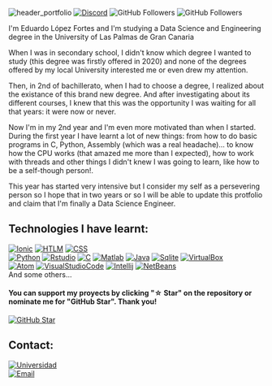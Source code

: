 ![header_portfolio](https://user-images.githubusercontent.com/114089684/199796454-4da622ec-d728-4ab9-8c04-05b4cda823b3.PNG)
[![Discord](https://img.shields.io/discord/768278151435386900?style=social&label=Discord&logo=discord)](https://mouredev.com/discord)
![GitHub Followers](https://img.shields.io/github/followers/eduardolfULPGC2003?style=social)
![GitHub Followers](https://img.shields.io/github/stars/eduardolfULPGC2003?style=social)

I'm Eduardo López Fortes and I'm studying a Data Science and Engineering degree in the University of Las Palmas de Gran Canaria

When I was in secondary school, I didn't know which degree I wanted to study (this degree was firstly offered in 2020) and none of the degrees offered by my local University interested me or even drew my attention.

Then, in 2nd of bachillerato, when I had to choose a degree, I realized about the existance of this brand new degree. And after investigating about its different courses, I knew that this was the opportunity I was waiting for all that years: it were now or never.

Now I'm in my 2nd year and I'm even more motivated than when I started. During the first year I have learnt a lot of new things: from how to do basic programs in C, Python, Assembly (which was a real headache)... to know how the CPU works (that amazed me more than I expected), how to work with threads and other things I didn't knew I was going to learn, like how to be a self-though person!. 

This year has started very intensive but I consider my self as a persevering person so I hope that in two years or so I will be able to update this protfolio and claim that I'm finally a Data Science Engineer.

## Technologies I have learnt:
[![Ionic](https://img.shields.io/badge/Ionic_Framework-999999?style=for-the-badge&logo=ionic&logoColor=white&labelColor=101010)]()
[![HTLM](https://img.shields.io/badge/HTML-FA7343?style=for-the-badge&logo=html5&logoColor=white&labelColor=101010)]()
[![CSS](https://img.shields.io/badge/CSS-1575F9?style=for-the-badge&logo=css3&logoColor=white&labelColor=101010)]()
</br>
[![Python](https://img.shields.io/badge/Python-3DDC84?style=for-the-badge&logo=python&logoColor=white&labelColor=101010)]()
[![Rstudio](https://img.shields.io/badge/R-0095D5?style=for-the-badge&logo=r&logoColor=white&labelColor=101010)]()
[![C](https://img.shields.io/badge/C-3DDC84?style=for-the-badge&logo=c&logoColor=white&labelColor=101010)]()
[![Matlab](https://img.shields.io/badge/Matlab-007396?style=for-the-badge&labelColor=101010)]()
[![Java](https://img.shields.io/badge/Java-F7DF1E?style=for-the-badge&labelColor=101010)]()
[![Sqlite](https://img.shields.io/badge/SQlite-4285F4?style=for-the-badge&logo=sqlite&logoColor=white&labelColor=101010)]()
[![VirtualBox](https://img.shields.io/badge/VirtualBox-FFCA28?style=for-the-badge&logo=virtualbox&logoColor=white&labelColor=101010)]()
</br>
[![Atom](https://img.shields.io/badge/Atom-339933?style=for-the-badge&logo=atom&logoColor=white&labelColor=101010)]()
[![VisualStudioCode](https://img.shields.io/badge/Visual_Studio_Code-47A248?style=for-the-badge&logo=visual-studio-code&logoColor=white&labelColor=101010)]()
[![Intellij](https://img.shields.io/badge/Intellij-4479A1?style=for-the-badge&logo=intellij-idea&logoColor=white&labelColor=101010)]()
[![NetBeans](https://img.shields.io/badge/NetBeans-FA7343?style=for-the-badge&logo=apache-netbeans-ide&logoColor=white&labelColor=101010)]()
</br>
And some others...


#### You can support my proyects by clicking "☆ Star" on the repository or nominate me for "GitHub Star". Thank you!

[![GitHub Star](https://img.shields.io/badge/GitHub-Nominar_a_star-yellow?style=for-the-badge&logo=github&logoColor=white&labelColor=101010)](https://stars.github.com/nominate/)


## Contact:

[![Universidad](https://img.shields.io/badge/ULPGC-orange?style=for-the-badge&logo=dev.to&logoColor=white&labelColor=101010)](https://mypublicinbox.com/mouredev)
</br>
[![Email](https://img.shields.io/badge/eduardo.lopez108@alu.ulpgc.es-Corporative_email-D14836?style=for-the-badge&logo=Microsoft+Outlook&logoColor=white&labelColor=101010)](mailto:eduardo.lopez108@alu.ulpgc.es)
